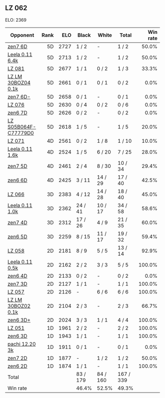 ## LZ 062 ##

ELO: 2369

Opponent | Rank | ELO | Black | White | Total | Win rate
---------|-----:|----:|-------|-------|-------|-------:
[zen7 6D](zen7%206D.md) | 5D | 2727 | 1 / 2 | - | 1 / 2 | 50.0%
[Leela 0.11 6.4k](Leela%200.11%206.4k.md) | 5D | 2713 | 1 / 2 | - | 1 / 2 | 50.0%
[LZ 081](LZ%20081.md) | 5D | 2677 | 1 / 1 | 0 / 2 | 1 / 3 | 33.3%
[LZ LM 30BOZ04 0.1k](LZ%20LM%2030BOZ04%200.1k.md) | 5D | 2661 | 0 / 1 | 0 / 1 | 0 / 2 | 0.0%
[zen7 6D-](zen7%206D-.md) | 5D | 2658 | 0 / 1 | - | 0 / 1 | 0.0%
[LZ 076](LZ%20076.md) | 5D | 2630 | 0 / 4 | 0 / 2 | 0 / 6 | 0.0%
[zen6 7D](zen6%207D.md) | 5D | 2626 | 0 / 2 | - | 0 / 2 | 0.0%
[LZ S05B064F-C77779D0](LZ%20S05B064F-C77779D0.md) | 5D | 2618 | 1 / 5 | - | 1 / 5 | 20.0%
[LZ 071](LZ%20071.md) | 4D | 2561 | 0 / 2 | 1 / 8 | 1 / 10 | 10.0%
[Leela 0.11 1.6k](Leela%200.11%201.6k.md) | 4D | 2524 | 1 / 5 | 6 / 20 | 7 / 25 | 28.0%
[zen7 5D](zen7%205D.md) | 4D | 2461 | 2 / 4 | 8 / 30 | 10 / 34 | 29.4%
[zen6 6D](zen6%206D.md) | 4D | 2425 | 3 / 11 | 14 / 29 | 17 / 40 | 42.5%
[LZ 066](LZ%20066.md) | 3D | 2383 | 4 / 12 | 14 / 28 | 18 / 40 | 45.0%
[Leela 0.11 1.0k](Leela%200.11%201.0k.md) | 3D | 2362 | 24 / 41 | 10 / 17 | 34 / 58 | 58.6%
[zen7 4D](zen7%204D.md) | 3D | 2312 | 17 / 26 | 4 / 9 | 21 / 35 | 60.0%
[zen6 5D](zen6%205D.md) | 3D | 2259 | 8 / 15 | 11 / 17 | 19 / 32 | 59.4%
[LZ 058](LZ%20058.md) | 2D | 2181 | 8 / 9 | 5 / 5 | 13 / 14 | 92.9%
[Leela 0.11 0.5k](Leela%200.11%200.5k.md) | 2D | 2162 | 2 / 2 | 3 / 3 | 5 / 5 | 100.0%
[zen6 4D](zen6%204D.md) | 2D | 2133 | 0 / 2 | - | 0 / 2 | 0.0%
[zen7 3D](zen7%203D.md) | 2D | 2127 | 1 / 1 | - | 1 / 1 | 100.0%
[LZ 057](LZ%20057.md) | 2D | 2126 | - | 6 / 6 | 6 / 6 | 100.0%
[LZ LM 30BOZ02 0.1k](LZ%20LM%2030BOZ02%200.1k.md) | 2D | 2104 | 2 / 3 | - | 2 / 3 | 66.7%
[zen6 3D+](zen6%203D+.md) | 2D | 2024 | 3 / 3 | 1 / 1 | 4 / 4 | 100.0%
[LZ 051](LZ%20051.md) | 1D | 1961 | 2 / 2 | - | 2 / 2 | 100.0%
[zen6 3D](zen6%203D.md) | 1D | 1943 | 1 / 1 | - | 1 / 1 | 100.0%
[pachi 12.20 3k](pachi%2012.20%203k.md) | 1D | 1911 | 0 / 1 | - | 0 / 1 | 0.0%
[zen7 2D](zen7%202D.md) | 1D | 1877 | - | 1 / 2 | 1 / 2 | 50.0%
[zen6 2D](zen6%202D.md) | 1D | 1874 | 1 / 1 | - | 1 / 1 | 100.0%
Total | | | 83 / 179 | 84 / 160 | 167 / 339 | 
Win rate| | | 46.4% | 52.5% | 49.3% | 
